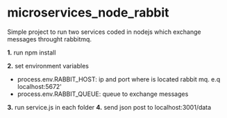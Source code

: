 # microservices_node_rabbit

Simple project to run two services coded in nodejs which exchange messages throught rabbitmq.

**1.** run npm install

**2.** set environment variables 
* process.env.RABBIT_HOST: ip and port where is located rabbit mq. e.q localhost:5672'
* process.env.RABBIT_QUEUE: queue to exchange messages
          
**3.** run service.js in each folder
**4.** send json post to localhost:3001/data
